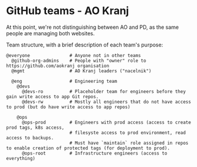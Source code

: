 # GitHub teams - AO Kranj

At this point, we're not distinguishing between AO and PD, as the same people
are managing both websites.

Team structure, with a brief description of each team's purpose:
```
@everyone               # Anyone not in other teams
  @github-org-admins    # People with "owner" role to https://github.com/aokranj organisation
  @mgmt                 # AO Kranj leaders ("nacelnik")

  @eng                  # Engineering team
    @devs
      @devs-ro          # Placeholder team for engineers before they gain write access to app Git repos.
      @devs-rw          # Mostly all engineers that do not have access to prod (but do have write access to app repos)

    @ops
      @ops-prod         # Engineers with prod access (access to create prod tags, k8s access,
                        # filesyste access to prod environment, read access to backups.
                        # Must have `maintain` role assigned in repos to enable creation of protected tags (for deployment to prod).
      @ops-root         # Infrastructure engineers (access to everything)
```
